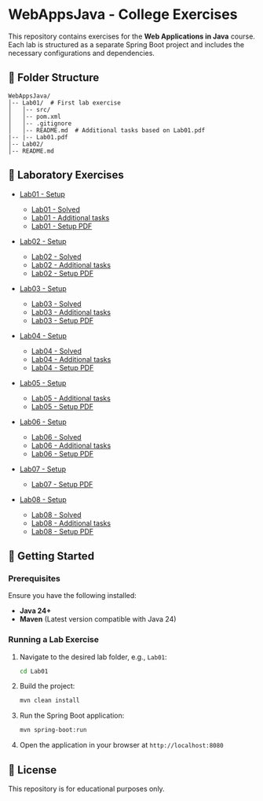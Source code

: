 # WebAppsJava - College Exercises

This repository contains exercises for the **Web Applications in Java** course. Each lab is structured as a separate Spring Boot project and includes the necessary configurations and dependencies.

## 📂 Folder Structure
```
WebAppsJava/
│-- Lab01/  # First lab exercise
│   │-- src/
│   │-- pom.xml
│   │-- .gitignore
│   │-- README.md  # Additional tasks based on Lab01.pdf
|-- |-- Lab01.pdf
│-- Lab02/
│-- README.md
```

## 📌 Laboratory Exercises
- [Lab01 - Setup](https://github.com/lknezevicc/WebAppsJava/commit/3bf2e37)
   - [Lab01 - Solved](https://github.com/lknezevicc/WebAppsJava/commit/767af0f)
   - [Lab01 - Additional tasks](Lab01/README.md)
   - [Lab01 - Setup PDF](Lab01/Lab01.pdf)
 
- [Lab02 - Setup](https://github.com/lknezevicc/WebAppsJava/commit/a9c53ff)
   - [Lab02 - Solved](https://github.com/lknezevicc/WebAppsJava/commit/d7c41fd)
   - [Lab02 - Additional tasks](Lab02/README.md)
   - [Lab02 - Setup PDF](Lab02/Lab02.pdf)

 - [Lab03 - Setup](https://github.com/lknezevicc/WebAppsJava/commit/3a7fe0b)
   - [Lab03 - Solved](https://github.com/lknezevicc/WebAppsJava/commit/00eda46)
   - [Lab03 - Additional tasks](Lab03/restaurant-app/README.md)
   - [Lab03 - Setup PDF](Lab03/Lab03.pdf)
  
- [Lab04 - Setup](https://github.com/lknezevicc/WebAppsJava/commit/4ed888b)
   - [Lab04 - Solved](https://github.com/lknezevicc/WebAppsJava/commit/edf7585)
   - [Lab04 - Additional tasks](Lab04/README.md)
   - [Lab04 - Setup PDF](Lab04/Lab04.pdf)
 
- [Lab05 - Setup](https://github.com/lknezevicc/WebAppsJava/commit/e32d1a2)
   - [Lab05 - Additional tasks](Lab05/README.md)
   - [Lab05 - Setup PDF](Lab05/Lab05.pdf)

- [Lab06 - Setup](https://github.com/lknezevicc/WebAppsJava/commit/482b8f8)
   - [Lab06 - Solved](https://github.com/lknezevicc/WebAppsJava/commit/aba5798)
   - [Lab06 - Additional tasks](Lab06/README.md)
   - [Lab06 - Setup PDF](Lab06/Lab06.pdf)
 
- [Lab07 - Setup](https://github.com/lknezevicc/WebAppsJava/commit/c1f3c8e)
   - [Lab07 - Setup PDF](Lab07/Lab07.pdf)
 
- [Lab08 - Setup](https://github.com/lknezevicc/WebAppsJava/commit/6fe2fdf)
   - [Lab08 - Solved](https://github.com/lknezevicc/WebAppsJava/commit/a0b33ef)
   - [Lab08 - Additional tasks](Lab08/README.md)
   - [Lab08 - Setup PDF](Lab08/Lab08.pdf)

## 🚀 Getting Started
### Prerequisites
Ensure you have the following installed:
- **Java 24+**
- **Maven** (Latest version compatible with Java 24)

### Running a Lab Exercise
1. Navigate to the desired lab folder, e.g., `Lab01`:
   ```sh
   cd Lab01
   ```
2. Build the project:
   ```sh
   mvn clean install
   ```
3. Run the Spring Boot application:
   ```sh
   mvn spring-boot:run
   ```
4. Open the application in your browser at `http://localhost:8080`

## 📜 License
This repository is for educational purposes only.
